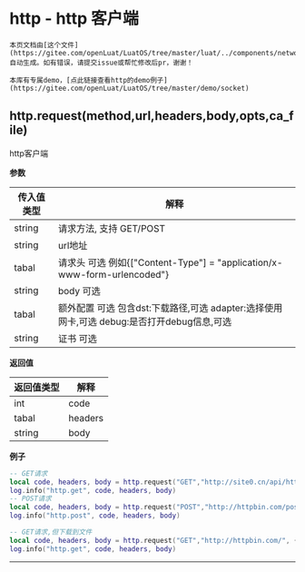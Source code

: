 # http - http 客户端



```{note}
本页文档由[这个文件](https://gitee.com/openLuat/LuatOS/tree/master/luat/../components/network/libhttp/luat_lib_http.c)自动生成。如有错误，请提交issue或帮忙修改后pr，谢谢！
```

```{tip}
本库有专属demo，[点此链接查看http的demo例子](https://gitee.com/openLuat/LuatOS/tree/master/demo/socket)
```

## http.request(method,url,headers,body,opts,ca_file)

http客户端

**参数**

|传入值类型|解释|
|-|-|
|string|请求方法, 支持 GET/POST|
|string|url地址|
|tabal|请求头 可选 例如{["Content-Type"] = "application/x-www-form-urlencoded"}|
|string|body 可选|
|tabal|额外配置 可选 包含dst:下载路径,可选 adapter:选择使用网卡,可选 debug:是否打开debug信息,可选|
|string|证书 可选|

**返回值**

|返回值类型|解释|
|-|-|
|int|code|
|tabal|headers|
|string|body|

**例子**

```lua
-- GET请求
local code, headers, body = http.request("GET","http://site0.cn/api/httptest/simple/time").wait()
log.info("http.get", code, headers, body)
-- POST请求
local code, headers, body = http.request("POST","http://httpbin.com/post", {}, "abc=123").wait()
log.info("http.post", code, headers, body)

-- GET请求,但下载到文件
local code, headers, body = http.request("GET","http://httpbin.com/", {}, "", {dst="/data.bin"}).wait()
log.info("http.get", code, headers, body)

```

---

